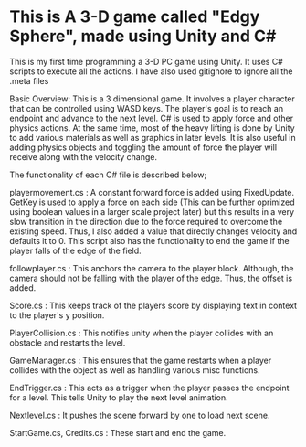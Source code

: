 This is A 3-D game called "Edgy Sphere", made using Unity and C#
=======

This is my first time programming a 3-D PC game using Unity. It uses C# scripts to execute all the actions. I have also used gitignore to ignore all the .meta files

Basic Overview: This is a 3 dimensional game. It involves a player character that can be controlled using WASD keys. The player's goal is to reach an endpoint and advance to the next level. C# is used to apply force and other physics actions. At the same time, most of the heavy lifting is done by Unity to add various materials as well as graphics in later levels. It is also useful in adding physics objects and toggling the amount of force the player will receive along with the velocity change.

The functionality of each C# file is described below;   

playermovement.cs : A constant forward force is added using FixedUpdate. GetKey is used to apply a force on each side (This can be further oprimized using boolean values in a larger scale project later) but this results in a very slow transition in the direction due to the force required to overcome the existing speed. Thus, I also added a value that directly changes velocity and defaults it to 0. This script also has the functionality to end the game if the player falls of the edge of the field.

followplayer.cs : This anchors the camera to the player block. Although, the camera should not be falling with the player of the edge. Thus, the offset is added.

Score.cs : This keeps track of the players score by displaying text in context to the player's y position.

PlayerCollision.cs : This notifies unity when the player collides with an obstacle and restarts the level.

GameManager.cs : This ensures that the game restarts when a player collides with the object as well as handling various misc functions.

EndTrigger.cs : This acts as a trigger when the player passes the endpoint for a level. This tells Unity to play the next level animation.

Nextlevel.cs : It pushes the scene forward by one to load next scene.

StartGame.cs, Credits.cs : These start and end the game.

